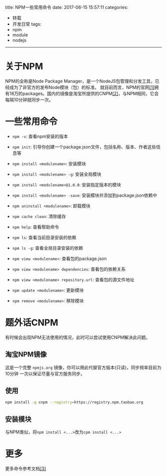 title: NPM一些常用命令
date: 2017-06-15 15:57:11
categories:
  - 转载
  - 开发日常
tags:
  - npm
  - module
  - nodejs
---
# 关于NPM

NPM的全称是Node Package Manager，是一个NodeJS包管理和分发工具，已经成为了非官方的发布Node模块（包）的标准。
就目前而言，NPM的官网[[1]](https://www.npmjs.com/)拥有18万的packages。国内的镜像是淘宝所提供的CNPM[[2]](http://npm.taobao.org/)，与NPM相同，它会每隔10分钟就同步一次。

# 一些常用命令
* `npm -v`: 查看npm安装的版本
* `npm init`: 引导你创建一个package.json文件，包括名称、版本、作者这些信息等
* `npm install <modulename>`: 安装模块
* `npm install <modulename> -g`: 安装全局模块
* `npm install <modulename>@1.0.0`: 安装指定版本的模块
* `npm install <modulename> -save`: 安装模块并添加到package.json依赖中

* `npm uninstall <modulename>`: 卸载模块
* `npm cache clean`: 清除缓存

* `npm help`: 查看帮助命令
* `npm ls`: 查看当前目录安装的依赖
* `npm ls -g`: 查看全局目录安装的依赖

<!-- more -->

* `npm view <modulename>`: 查看包的package.json
* `npm view <modulename> dependencies`: 查看包的依赖关系
* `npm view <modulename> repository.url`: 查看包的源文件地址

* `npm update <modulename>`: 更新模块
* `npm remove <modulename>`: 移除模块

# 题外话CNPM
有时候会出现NPM无法使用的情况，此时可以尝试使用CNPM解决此问题。
## 淘宝NPM镜像
这是一个完整 `npmjs.org` 镜像，你可以用此代替官方版本(只读)，同步频率目前为 10分钟 一次以保证尽量与官方服务同步。

## 使用
```bash
npm install -g cnpm --registry=https://registry.npm.taobao.org
```
## 安装模块
与NPM类似，将`npm install <...>`改为`cpm install <...>`

# 更多
更多命令参考文档[[3]](https://docs.npmjs.com/)